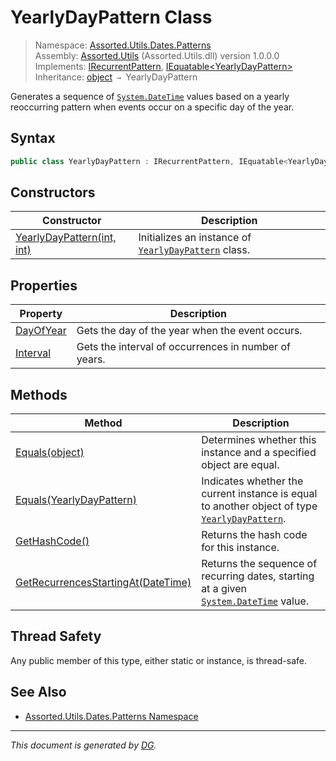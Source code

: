 ﻿# YearlyDayPattern Class

> Namespace: [Assorted.Utils.Dates.Patterns](index.md#assortedutilsdatespatterns-namespace)\
> Assembly: [Assorted.Utils](index.md) (Assorted.Utils.dll) version 1.0.0.0\
> Implements: [IRecurrentPattern](Assorted.Utils.Dates.IRecurrentPattern.md), [IEquatable\<YearlyDayPattern>](https://docs.microsoft.com/en-us/dotnet/api/system.iequatable-1)\
> Inheritance: [object](https://docs.microsoft.com/en-us/dotnet/api/system.object) `→` YearlyDayPattern

Generates a sequence of [`System.DateTime`](https://docs.microsoft.com/en-us/dotnet/api/system.datetime) values based on a yearly reoccurring pattern when events occur on a specific day of the year.

## Syntax

```csharp
public class YearlyDayPattern : IRecurrentPattern, IEquatable<YearlyDayPattern>
```

## Constructors

Constructor | Description
--- | ---
[YearlyDayPattern(int, int)](Assorted.Utils.Dates.Patterns.YearlyDayPattern.-ctor.md) | Initializes an instance of [`YearlyDayPattern`](Assorted.Utils.Dates.Patterns.YearlyDayPattern.md) class.

## Properties

Property | Description
--- | ---
[DayOfYear](Assorted.Utils.Dates.Patterns.YearlyDayPattern.DayOfYear.md) | Gets the day of the year when the event occurs.
[Interval](Assorted.Utils.Dates.Patterns.YearlyDayPattern.Interval.md) | Gets the interval of occurrences in number of years.

## Methods

Method | Description
--- | ---
[Equals(object)](Assorted.Utils.Dates.Patterns.YearlyDayPattern.Equals.md#equalsobject) | Determines whether this instance and a specified object are equal.
[Equals(YearlyDayPattern)](Assorted.Utils.Dates.Patterns.YearlyDayPattern.Equals.md#equalsyearlydaypattern) | Indicates whether the current instance is equal to another object of type [`YearlyDayPattern`](Assorted.Utils.Dates.Patterns.YearlyDayPattern.md).
[GetHashCode()](Assorted.Utils.Dates.Patterns.YearlyDayPattern.GetHashCode.md) | Returns the hash code for this instance.
[GetRecurrencesStartingAt(DateTime)](Assorted.Utils.Dates.Patterns.YearlyDayPattern.GetRecurrencesStartingAt.md) | Returns the sequence of recurring dates, starting at a given [`System.DateTime`](https://docs.microsoft.com/en-us/dotnet/api/system.datetime) value.

## Thread Safety

Any public member of this type, either static or instance, is thread\-safe.

## See Also

- [Assorted.Utils.Dates.Patterns Namespace](index.md#assortedutilsdatespatterns-namespace)

---

_This document is generated by [DG](https://github.com/Khojasteh/dg)._
